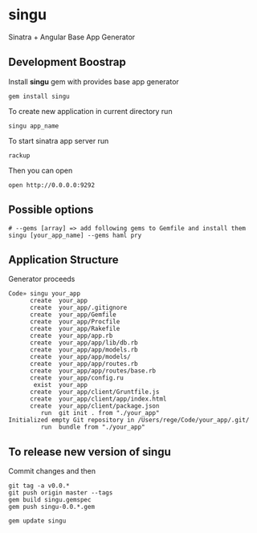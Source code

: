 singu
=====

Sinatra + Angular Base App Generator

## Development Boostrap

Install **singu** gem with provides base app generator

```
gem install singu
```

To create new application in current directory run

```
singu app_name
```

To start sinatra app server run

```
rackup
```

Then you can open

```
open http://0.0.0.0:9292
```

## Possible options
```
# --gems [array] => add following gems to Gemfile and install them
singu [your_app_name] --gems haml pry
```

## Application Structure

Generator proceeds
```
Code» singu your_app
      create  your_app
      create  your_app/.gitignore
      create  your_app/Gemfile
      create  your_app/Procfile
      create  your_app/Rakefile
      create  your_app/app.rb
      create  your_app/app/lib/db.rb
      create  your_app/app/models.rb
      create  your_app/app/models/
      create  your_app/app/routes.rb
      create  your_app/app/routes/base.rb
      create  your_app/config.ru
       exist  your_app
      create  your_app/client/Gruntfile.js
      create  your_app/client/app/index.html
      create  your_app/client/package.json
         run  git init . from "./your_app"
Initialized empty Git repository in /Users/rege/Code/your_app/.git/
         run  bundle from "./your_app"
```

## To release new version of singu

Commit changes and then

```
git tag -a v0.0.*
git push origin master --tags
gem build singu.gemspec
gem push singu-0.0.*.gem

gem update singu
```
